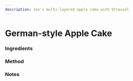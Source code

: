 ```yaml
---
description: Jon's multi-layered apple cake with Streusel
---
```


# German-style Apple Cake

### Ingredients



### Method

### Notes


